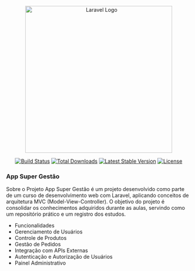 <p align="center"><a href="https://laravel.com" target="_blank"><img src="https://raw.githubusercontent.com/laravel/art/master/logo-lockup/5%20SVG/2%20CMYK/1%20Full%20Color/laravel-logolockup-cmyk-red.svg" width="400" alt="Laravel Logo"></a></p>

<p align="center">
<a href="https://github.com/laravel/framework/actions"><img src="https://github.com/laravel/framework/workflows/tests/badge.svg" alt="Build Status"></a>
<a href="https://packagist.org/packages/laravel/framework"><img src="https://img.shields.io/packagist/dt/laravel/framework" alt="Total Downloads"></a>
<a href="https://packagist.org/packages/laravel/framework"><img src="https://img.shields.io/packagist/v/laravel/framework" alt="Latest Stable Version"></a>
<a href="https://packagist.org/packages/laravel/framework"><img src="https://img.shields.io/packagist/l/laravel/framework" alt="License"></a>
</p>

### App Super Gestão



Sobre o Projeto
App Super Gestão é um projeto desenvolvido como parte de um curso de desenvolvimento web com Laravel, aplicando conceitos de arquitetura MVC (Model-View-Controller). O objetivo do projeto é consolidar os conhecimentos adquiridos durante as aulas, servindo como um repositório prático e um registro dos estudos.

- Funcionalidades
- Gerenciamento de Usuários
- Controle de Produtos
- Gestão de Pedidos
- Integração com APIs Externas
- Autenticação e Autorização de Usuários
- Painel Administrativo
